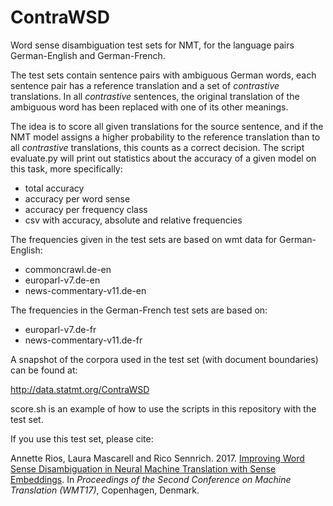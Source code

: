 # ContraWSD
Word sense disambiguation test sets for NMT, for the language pairs German-English and German-French.

The test sets contain sentence pairs with ambiguous German words, each sentence pair has a reference translation and a set of _contrastive_ translations. 
In all _contrastive_ sentences, the original translation of the ambiguous word has been replaced with one of its other meanings.

The idea is to score all given translations for the source sentence, and if the NMT model assigns a higher probability to the reference translation than to all _contrastive_ translations, this counts as a correct decision. 
The script evaluate.py will print out statistics about the accuracy of a given model on this task, more specifically:
 - total accuracy
 - accuracy per word sense
 - accuracy per frequency class 
 - csv with accuracy, absolute and relative frequencies
 
 The frequencies given in the test sets are based on wmt data for German-English:
 - commoncrawl.de-en
 - europarl-v7.de-en
 - news-commentary-v11.de-en
 
 The frequencies in the German-French test sets are based on:
 - europarl-v7.de-fr
 - news-commentary-v11.de-fr

A snapshot of the corpora used in the test set (with document boundaries) can be found at:

http://data.statmt.org/ContraWSD

score.sh is an example of how to use the scripts in this repository with the test set.

If you use this test set, please cite:

Annette Rios, Laura Mascarell and Rico Sennrich. 2017. [Improving Word Sense Disambiguation in Neural Machine Translation with Sense Embeddings](https://www.aclweb.org/anthology/W17-4702/). In _Proceedings of the Second Conference on Machine Translation (WMT17)_, Copenhagen, Denmark.

